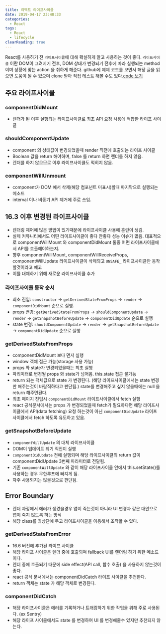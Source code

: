 ```yaml
---
title: 리액트 라이프사이클
date: 2019-04-17 23:48:33
categories:
  - React
tags:
  - React
  - lifecycle
clearReading: true
---
```


React를 사용하기 전 `라이프사이클`에 대해 확실하게 알고 사용하는 것이 좋다.
`라이프사이클` 이란 DOM이 그려지기 전후, DOM 상태가 변경되기 전후에 따라 실행되는 method 이며 상황에 맞는 action 을 취하게 해준다.
github에 예제 코드를 보면서 해당 글을 읽으면 도움이 될 수 있으며 clone 받아 직접 테스트 해볼 수도 있다.[code 보기](https://github.com/kkangil/react-lifecycle)

<!-- more -->

## 주요 라이프사이클

### componentDidMount
- 렌더가 된 이후 실행되는 라이프사이클로 최초 API 요청 사용에 적합한 라이프 사이클

### shouldComponentUpdate
- component 의 상태값이 변경되었을때 render 직전에 호출되는 라이프 사이클
- Boolean 값을 return 해야하며, false 를 return 하면 렌더를 하지 않음.
- 렌더를 하지 않으므로 이후 라이프사이클도 먹히지 않음.

### componentWillUnmount
- component가 DOM 에서 삭제(해당 컴포넌트 미표시)할때 마지막으로 실행되는 메소드
- interval 이나 비동기 API 제거에 주로 쓰임.

## 16.3 이후 변경된 라이프사이클
- 렌더링 제어에 많은 방법이 있기때문에 라이프사이클 사용에 혼란이 생김.
- 실제 커뮤니티에서도 어떤 라이프사이클이 좋다 안좋다 성능 이슈가 많음. 대표적으로 componentWillMount 와 componentDidMount 둘중 어떤 라이프사이클에서 API를 호출해야하는지.
- 향후 componentWillMount, componentWillReceiveProps, componentWillUpdate 라이프사이클이 삭제되고 `UNSAFE_` 라이프사이클만 동작할것이라고 예고
- 이를 대체하기 위해 새로운 라이프사이클 추가

### 라이프사이클 동작 순서
- 최초 진입: `constructor` -> `getDerivedStateFromProps` -> `render` -> `componentDidMount` 순으로 실행.
- props 변경: `getDerivedStateFromProps` -> `shouldComponentUpdate` -> `render` -> `getSnapshotBeforeUpdate` -> `componentDidUpdate` 순으로 실행
- state 변경: `shouldComponentUpdate` -> `render` -> `getSnapshotBeforeUpdate` -> `componentDidUpdate` 순으로 실행

### getDerivedStateFromProps
- componentDidMount 보다 먼저 실행
- window 객체 접근 가능(storage 사용 가능)
- props 와 state가 변경되었을때는 최초 실행
- 파리미터로 변경될 props 와 state가 넘어옴. this.state 접근 불가능
- return 되는 객체값으로 state 가 변경된다. (해당 라이프사이클에서는 state 변경만 해주는것이 바람직하다고 판단됨.) state를 변경해주고 싶지 않을때에는 null 을 return 해주면된다.
- 최초 페이지 진입시 `componentDidMount` 라이프사이클에서 fetch 실행
- react 공식문서에서는 props 가 변경되었을때 fetch가 필요하다면 해당 라이프사이클에서 API(data fetching) 요청 하는것이 아닌 `componentDidUpdate` 라이프 사이클에서 fetch 하도록 유도하고 있음.

### getSnapshotBeforeUpdate
- `componentWillUpdate` 의 대체 라이프사이클
- DOM이 업데이트 되기 직전이 실행
- `componentDidUpdate` 전에 실행되며 해당 라이프사이클의 return 값이 componentDidUpdate 3번째 파라미터로 전달됨.
- 기존 `componentWillUpdate` 와 같이 해당 라이프사이클 안에서 this.setState()를 사용하는 경우 무한루프에 빠지게 됨.
- 자주 사용되지는 않을것으로 판단됨.

## Error Boundary
- 렌더 과정에서 에러가 생겼을경우 앱이 죽는것이 아니라 UI 변경과 같은 대안으로 앱이 죽지 않도록 하는 방식
- 해당 class를 최상단에 두고 라이프사이클을 이용해서 조작할 수 있다.

### getDerivedStateFromError
- 16.6 버전에 추가된 라이프 사이클
- 해당 라이프 사이클은 렌더 중에 호출되며 fallback UI를 렌더링 하기 위한 메소드이다.
- 렌더 중에 호출되기 때문에 side effect(API call, 함수 호출) 을 사용하지 않는것이 좋다.
- react 공식 문서에서는 componentDidCatch 라이프 사이클을 추천한다.
- return 객체는 state 가 해당 객체로 변경된다.

### componentDidCatch
- 해당 라이프사이클은 에러를 기록하거나 트래킹하기 위한 작업을 위해 주로 사용된다. (ex Sentry)
- 해당 라이프 사이클에서도 state 를 변경하여 UI 를 변경해줄수 있지만 추천되지 않는다.